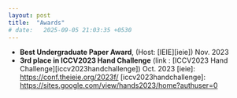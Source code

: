 ```yaml
---
layout: post
title:  "Awards"
# date:   2025-09-05 21:03:35 +0530
---
```

- **Best Undergraduate Paper Award**, (Host: [IEIE][ieie]) Nov. 2023
- **3rd place in ICCV2023 Hand Challenge** (link : [ICCV2023 Hand Challenge][iccv2023handchallenge]) Oct. 2023
[ieie]: https://conf.theieie.org/2023f/
[iccv2023handchallenge]: https://sites.google.com/view/hands2023/home?authuser=0